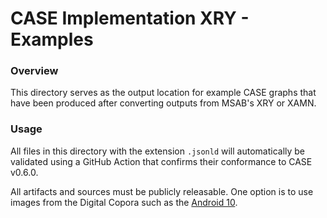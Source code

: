 # CASE Implementation XRY - Examples

### Overview

This directory serves as the output location for example CASE graphs that have been produced after converting outputs from MSAB's XRY or XAMN.

### Usage

All files in this directory with the extension `.jsonld` will automatically be validated using a GitHub Action that confirms their conformance to CASE v0.6.0. 

All artifacts and sources must be publicly releasable. One option is to use images from the Digital Copora such as the [Android 10](https://digitalcorpora.org/corpora/cell-phones/android-10). 